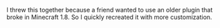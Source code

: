 I threw this together because a friend wanted to use an older plugin that broke in Minecraft 1.8. So I quickly recreated it with more customization.  
